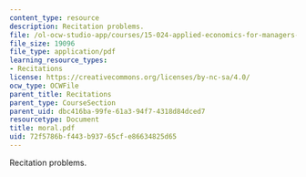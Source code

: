 ```yaml
---
content_type: resource
description: Recitation problems.
file: /ol-ocw-studio-app/courses/15-024-applied-economics-for-managers-summer-2004/72f5786bf443b93765cfe86634825d65_moral.pdf
file_size: 19096
file_type: application/pdf
learning_resource_types:
- Recitations
license: https://creativecommons.org/licenses/by-nc-sa/4.0/
ocw_type: OCWFile
parent_title: Recitations
parent_type: CourseSection
parent_uid: dbc416ba-99fe-61a3-94f7-4318d84dced7
resourcetype: Document
title: moral.pdf
uid: 72f5786b-f443-b937-65cf-e86634825d65
---
```

Recitation problems.